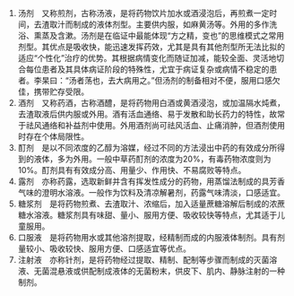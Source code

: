 1. 汤剂　又称煎剂，古称汤液，是将药物饮片加水或酒浸泡后，再煎煮一定时间，去渣取汁而制成的液体剂型。主要供内服，如麻黄汤等。外用的多作洗浴、熏蒸及含漱。汤剂是在临证中最能体现“方之精，变也”的思维模式之常用剂型。其优点是吸收快，能迅速发挥药效，尤其是具有其他剂型所无法比拟的适应“个性化”治疗的优势。其根据病情变化而随证加减，能较全面、灵活地切合每位患者及其具体病证阶段的特殊性，尤宜于病证复杂或病情不稳定的患者。李杲曰：“汤者荡也，去大病用之。”但汤剂的制备相对不便，服用口感欠佳，携带贮存受限。
2. 酒剂　又称药酒，古称酒醴，是将药物用白酒或黄酒浸泡，或加温隔水炖煮，去渣取液后供内服或外用。酒有活血通络、易于发散和助长药力的特性，故常于祛风通络和补益剂中使用。外用酒剂尚可祛风活血、止痛消肿，但酒剂使用时存在个体局限性。
3. 酊剂　是以不同浓度的乙醇为溶媒，经过不同的方法浸出中药的有效成分所得到的液体，多为外用。一般中草药酊剂的浓度为20%，有毒药物浓度则为10%。酊剂具有有效成分高、用量少、作用快、不易腐败等特点。
4. 露剂　亦称药露，选取新鲜并含有挥发性成分的药物，用蒸馏法制成的具芳香气味的澄明水溶液。一般作为饮料及清凉解暑剂，药露气味清淡，口感适宜。
5. 糖浆剂　是将药物煎煮、去渣取汁、浓缩后，加入适量蔗糖溶解后制成的浓蔗糖水溶液。糖浆剂具有味甜、量小、服用方便、吸收较快等特点，尤其适于儿童服用。
6. 口服液　是将药物用水或其他溶剂提取，经精制而成的内服液体制剂。具有剂量较小、吸收较快、服用方便、口感适宜等优点。
7. 注射液　亦称针剂，是将药物经过提取、精制、配制等步骤而制成的灭菌溶液、无菌混悬液或供配制成液体的无菌粉末，供皮下、肌内、静脉注射的一种制剂。
